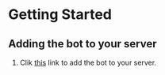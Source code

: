 # Getting Started

## Adding the bot to your server 
1. Clik [this](https://discord.com/api/oauth2/authorize?client_id=706553077381070958&permissions=158736&scope=bot) link to add the bot to your server.
